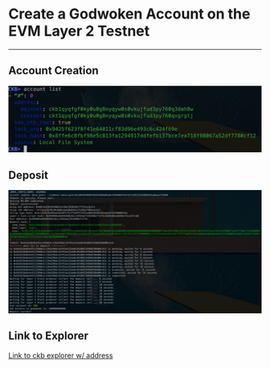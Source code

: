 # Create a Godwoken Account on the EVM Layer 2 Testnet
---
## Account Creation
![](./account.png)
## Deposit
![](./transaction.png)
## Link to Explorer
[Link to ckb explorer w/ address](https://explorer.nervos.org/aggron/address/ckt1qyqfgf0ky0u0g8nyqyw0s0vkujfud3py760qvgrgtj)
